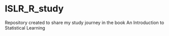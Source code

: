 # ISLR_R_study
Repository created to share my study journey in the book An Introduction to Statistical Learning
